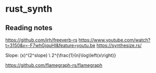 # rust_synth

## Reading notes

https://github.com/irh/freeverb-rs
https://www.youtube.com/watch?t=3150&v=-F7whGjquHI&feature=youtu.be
https://synthesize.rs/


Slope: (x)^(2^slope)
\ 2^{\frac{1}{n}\log\left(x\right)}

https://github.com/flamegraph-rs/flamegraph